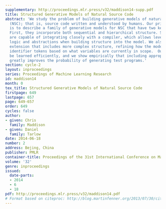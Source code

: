 ```yaml
---
supplementary: http://proceedings.mlr.press/v32/maddison14-supp.pdf
title: Structured Generative Models of Natural Source Code
abstract: 'We study the problem of building generative models of natural source code
  (NSC); that is, source code written and understood by humans. Our primary contribution
  is to describe a family of generative models for NSC that have two key properties:
  First, they incorporate both sequential and hierarchical structure. Second, they
  are capable of integrating closely with a compiler, which allows leveraging compiler
  logic and abstractions when building structure into the model. We also develop an
  extension that includes more complex structure, refining how the model generates
  identifier tokens based on what variables are currently in scope.  Our models can
  be learned efficiently, and we show empirically that including appropriate structure
  greatly improves the probability of generating test programs.'
section: cycle-2
layout: inproceedings
series: Proceedings of Machine Learning Research
id: maddison14
month: 0
tex_title: Structured Generative Models of Natural Source Code
firstpage: 649
lastpage: 657
page: 649-657
order: 649
cycles: false
author:
- given: Chris
  family: Maddison
- given: Daniel
  family: Tarlow
date: 2014-06-18
number: 2
address: Bejing, China
publisher: PMLR
container-title: Proceedings of the 31st International Conference on Machine Learning
volume: '32'
genre: inproceedings
issued:
  date-parts:
  - 2014
  - 6
  - 18
pdf: http://proceedings.mlr.press/v32/maddison14.pdf
# Format based on citeproc: http://blog.martinfenner.org/2013/07/30/citeproc-yaml-for-bibliographies/
---
```


